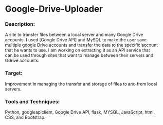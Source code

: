 # Google-Drive-Uploader
<h3>Description:</h3> A site to transfer files between a local server and many Google Drive accounts. I used [Google Drive API] and MySQL to make the user save multiple google Drive accounts and transfer the data to the specific account that he wants to use. I am working on extracting it as an API service that can be used through sites that want to manage between their servers and Gdrive accounts. 
<h3>Target:</h3> Improvement in managing the transfer and storage of files to and from local servers. 
<h3>Tools and Techniques:</h3> Python, googleapiclient, Google Drive API, flask, MYSQL, JavaScript, html, CSS, and Bootstrap.
